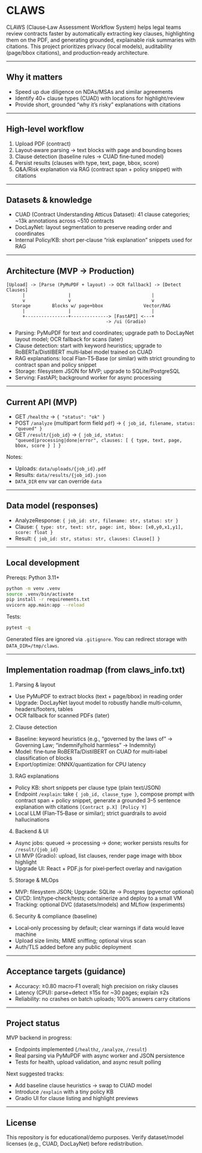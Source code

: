 # CLAWS 

CLAWS (Clause‑Law Assessment Workflow System) helps legal teams review contracts faster by automatically extracting key clauses, highlighting them on the PDF, and generating grounded, explainable risk summaries with citations. This project prioritizes privacy (local models), auditability (page/bbox citations), and production‑ready architecture.

---

## Why it matters

- Speed up due diligence on NDAs/MSAs and similar agreements
- Identify 40+ clause types (CUAD) with locations for highlight/review
- Provide short, grounded “why it’s risky” explanations with citations

---

## High‑level workflow

1. Upload PDF (contract)
2. Layout‑aware parsing → text blocks with page and bounding boxes
3. Clause detection (baseline rules → CUAD fine‑tuned model)
4. Persist results (clauses with type, text, page, bbox, score)
5. Q&A/Risk explanation via RAG (contract span + policy snippet) with citations

---

## Datasets & knowledge

- CUAD (Contract Understanding Atticus Dataset): 41 clause categories; ~13k annotations across ~510 contracts
- DocLayNet: layout segmentation to preserve reading order and coordinates
- Internal Policy/KB: short per‑clause “risk explanation” snippets used for RAG

---

## Architecture (MVP → Production)

```
[Upload] -> [Parse (PyMuPDF + layout) -> OCR fallback] -> [Detect Clauses]
      |                |                              |            
      v                v                              v            
  Storage        Blocks w/ page+bbox               Vector/RAG     
      |                |                              |            
      +----------------+--------------> [FastAPI] <---+            
                                     -> /ui (Gradio)
```

- Parsing: PyMuPDF for text and coordinates; upgrade path to DocLayNet layout model; OCR fallback for scans (later)
- Clause detection: start with keyword heuristics; upgrade to RoBERTa/DistilBERT multi‑label model trained on CUAD
- RAG explanations: local Flan‑T5‑Base (or similar) with strict grounding to contract span and policy snippet
- Storage: filesystem JSON for MVP; upgrade to SQLite/PostgreSQL
- Serving: FastAPI; background worker for async processing

---

## Current API (MVP)

- GET `/healthz` → `{ "status": "ok" }`
- POST `/analyze` (multipart form field `pdf`) → `{ job_id, filename, status: "queued" }`
- GET `/result/{job_id}` → `{ job_id, status: "queued|processing|done|error", clauses: [ { type, text, page, bbox, score } ] }`

Notes:
- Uploads: `data/uploads/{job_id}.pdf`
- Results: `data/results/{job_id}.json`
- `DATA_DIR` env var can override `data`

---

## Data model (responses)

- AnalyzeResponse: `{ job_id: str, filename: str, status: str }`
- Clause: `{ type: str, text: str, page: int, bbox: [x0,y0,x1,y1], score: float }`
- Result: `{ job_id: str, status: str, clauses: Clause[] }`

---

## Local development

Prereqs: Python 3.11+

```bash
python -m venv .venv
source .venv/bin/activate
pip install -r requirements.txt
uvicorn app.main:app --reload
```

Tests:
```bash
pytest -q
```

Generated files are ignored via `.gitignore`. You can redirect storage with `DATA_DIR=/tmp/claws`.

---

## Implementation roadmap (from claws_info.txt)

1) Parsing & layout
- Use PyMuPDF to extract blocks (text + page/bbox) in reading order
- Upgrade: DocLayNet layout model to robustly handle multi‑column, headers/footers, tables
- OCR fallback for scanned PDFs (later)

2) Clause detection
- Baseline: keyword heuristics (e.g., “governed by the laws of” → Governing Law; “indemnify/hold harmless” → Indemnity)
- Model: fine‑tune RoBERTa/DistilBERT on CUAD for multi‑label classification of blocks
- Export/optimize: ONNX/quantization for CPU latency

3) RAG explanations
- Policy KB: short snippets per clause type (plain text/JSON)
- Endpoint `/explain`: take `{ job_id, clause_type }`, compose prompt with contract span + policy snippet, generate a grounded 3–5 sentence explanation with citations `[Contract p.X] [Policy Y]`
- Local LLM (Flan‑T5‑Base or similar); strict guardrails to avoid hallucinations

4) Backend & UI
- Async jobs: queued → processing → done; worker persists results for `/result/{job_id}`
- UI MVP (Gradio): upload, list clauses, render page image with bbox highlight
- Upgrade UI: React + PDF.js for pixel‑perfect overlay and navigation

5) Storage & MLOps
- MVP: filesystem JSON; Upgrade: SQLite → Postgres (pgvector optional)
- CI/CD: lint/type‑check/tests; containerize and deploy to a small VM
- Tracking: optional DVC (datasets/models) and MLflow (experiments)

6) Security & compliance (baseline)
- Local‑only processing by default; clear warnings if data would leave machine
- Upload size limits; MIME sniffing; optional virus scan
- Auth/TLS added before any public deployment

---

## Acceptance targets (guidance)

- Accuracy: ≥0.80 macro‑F1 overall; high precision on risky clauses
- Latency (CPU): parse+detect ≤15s for ~30 pages; explain ≤2s
- Reliability: no crashes on batch uploads; 100% answers carry citations

---

## Project status

MVP backend in progress:
- Endpoints implemented (`/healthz`, `/analyze`, `/result`)
- Real parsing via PyMuPDF with async worker and JSON persistence
- Tests for health, upload validation, and async result polling

Next suggested tracks:
- Add baseline clause heuristics → swap to CUAD model
- Introduce `/explain` with a tiny policy KB
- Gradio UI for clause listing and highlight previews

---

## License

This repository is for educational/demo purposes. Verify dataset/model licenses (e.g., CUAD, DocLayNet) before redistribution.



